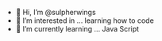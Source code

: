 - 👋 Hi, I’m @sulpherwings
- 👀 I’m interested in ... learning how to code
- 🌱 I’m currently learning ... Java Script

<!---
sulpherwings/sulpherwings is a ✨ special ✨ repository because its `README.md` (this file) appears on your GitHub profile.
You can click the Preview link to take a look at your changes.
--->
